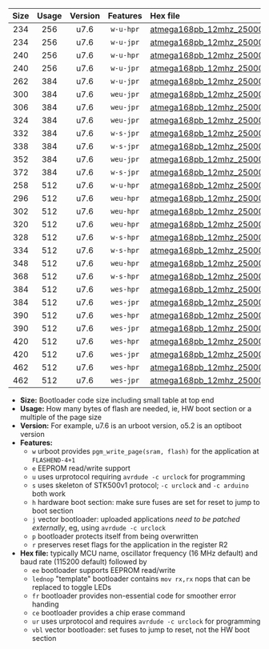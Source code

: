 |Size|Usage|Version|Features|Hex file|
|:-:|:-:|:-:|:-:|:--|
|234|256|u7.6|`w-u-hpr`|[atmega168pb_12mhz_250000bps_ur.hex](https://raw.githubusercontent.com/stefanrueger/urboot/main/bootloaders/atmega168pb/fcpu_12mhz/250000_bps/atmega168pb_12mhz_250000bps_ur.hex)|
|234|256|u7.6|`w-u-jpr`|[atmega168pb_12mhz_250000bps_ur_vbl.hex](https://raw.githubusercontent.com/stefanrueger/urboot/main/bootloaders/atmega168pb/fcpu_12mhz/250000_bps/atmega168pb_12mhz_250000bps_ur_vbl.hex)|
|240|256|u7.6|`w-u-hpr`|[atmega168pb_12mhz_250000bps_lednop_ur.hex](https://raw.githubusercontent.com/stefanrueger/urboot/main/bootloaders/atmega168pb/fcpu_12mhz/250000_bps/atmega168pb_12mhz_250000bps_lednop_ur.hex)|
|240|256|u7.6|`w-u-jpr`|[atmega168pb_12mhz_250000bps_lednop_ur_vbl.hex](https://raw.githubusercontent.com/stefanrueger/urboot/main/bootloaders/atmega168pb/fcpu_12mhz/250000_bps/atmega168pb_12mhz_250000bps_lednop_ur_vbl.hex)|
|262|384|u7.6|`w-u-jpr`|[atmega168pb_12mhz_250000bps_lednop_fr_ur_vbl.hex](https://raw.githubusercontent.com/stefanrueger/urboot/main/bootloaders/atmega168pb/fcpu_12mhz/250000_bps/atmega168pb_12mhz_250000bps_lednop_fr_ur_vbl.hex)|
|300|384|u7.6|`weu-jpr`|[atmega168pb_12mhz_250000bps_ee_ur_vbl.hex](https://raw.githubusercontent.com/stefanrueger/urboot/main/bootloaders/atmega168pb/fcpu_12mhz/250000_bps/atmega168pb_12mhz_250000bps_ee_ur_vbl.hex)|
|306|384|u7.6|`weu-jpr`|[atmega168pb_12mhz_250000bps_ee_lednop_ur_vbl.hex](https://raw.githubusercontent.com/stefanrueger/urboot/main/bootloaders/atmega168pb/fcpu_12mhz/250000_bps/atmega168pb_12mhz_250000bps_ee_lednop_ur_vbl.hex)|
|324|384|u7.6|`weu-jpr`|[atmega168pb_12mhz_250000bps_ee_lednop_fr_ur_vbl.hex](https://raw.githubusercontent.com/stefanrueger/urboot/main/bootloaders/atmega168pb/fcpu_12mhz/250000_bps/atmega168pb_12mhz_250000bps_ee_lednop_fr_ur_vbl.hex)|
|332|384|u7.6|`w-s-jpr`|[atmega168pb_12mhz_250000bps_vbl.hex](https://raw.githubusercontent.com/stefanrueger/urboot/main/bootloaders/atmega168pb/fcpu_12mhz/250000_bps/atmega168pb_12mhz_250000bps_vbl.hex)|
|338|384|u7.6|`w-s-jpr`|[atmega168pb_12mhz_250000bps_lednop_vbl.hex](https://raw.githubusercontent.com/stefanrueger/urboot/main/bootloaders/atmega168pb/fcpu_12mhz/250000_bps/atmega168pb_12mhz_250000bps_lednop_vbl.hex)|
|352|384|u7.6|`weu-jpr`|[atmega168pb_12mhz_250000bps_ee_lednop_fr_ce_ur_vbl.hex](https://raw.githubusercontent.com/stefanrueger/urboot/main/bootloaders/atmega168pb/fcpu_12mhz/250000_bps/atmega168pb_12mhz_250000bps_ee_lednop_fr_ce_ur_vbl.hex)|
|372|384|u7.6|`w-s-jpr`|[atmega168pb_12mhz_250000bps_lednop_fr_vbl.hex](https://raw.githubusercontent.com/stefanrueger/urboot/main/bootloaders/atmega168pb/fcpu_12mhz/250000_bps/atmega168pb_12mhz_250000bps_lednop_fr_vbl.hex)|
|258|512|u7.6|`w-u-hpr`|[atmega168pb_12mhz_250000bps_lednop_fr_ur.hex](https://raw.githubusercontent.com/stefanrueger/urboot/main/bootloaders/atmega168pb/fcpu_12mhz/250000_bps/atmega168pb_12mhz_250000bps_lednop_fr_ur.hex)|
|296|512|u7.6|`weu-hpr`|[atmega168pb_12mhz_250000bps_ee_ur.hex](https://raw.githubusercontent.com/stefanrueger/urboot/main/bootloaders/atmega168pb/fcpu_12mhz/250000_bps/atmega168pb_12mhz_250000bps_ee_ur.hex)|
|302|512|u7.6|`weu-hpr`|[atmega168pb_12mhz_250000bps_ee_lednop_ur.hex](https://raw.githubusercontent.com/stefanrueger/urboot/main/bootloaders/atmega168pb/fcpu_12mhz/250000_bps/atmega168pb_12mhz_250000bps_ee_lednop_ur.hex)|
|320|512|u7.6|`weu-hpr`|[atmega168pb_12mhz_250000bps_ee_lednop_fr_ur.hex](https://raw.githubusercontent.com/stefanrueger/urboot/main/bootloaders/atmega168pb/fcpu_12mhz/250000_bps/atmega168pb_12mhz_250000bps_ee_lednop_fr_ur.hex)|
|328|512|u7.6|`w-s-hpr`|[atmega168pb_12mhz_250000bps.hex](https://raw.githubusercontent.com/stefanrueger/urboot/main/bootloaders/atmega168pb/fcpu_12mhz/250000_bps/atmega168pb_12mhz_250000bps.hex)|
|334|512|u7.6|`w-s-hpr`|[atmega168pb_12mhz_250000bps_lednop.hex](https://raw.githubusercontent.com/stefanrueger/urboot/main/bootloaders/atmega168pb/fcpu_12mhz/250000_bps/atmega168pb_12mhz_250000bps_lednop.hex)|
|348|512|u7.6|`weu-hpr`|[atmega168pb_12mhz_250000bps_ee_lednop_fr_ce_ur.hex](https://raw.githubusercontent.com/stefanrueger/urboot/main/bootloaders/atmega168pb/fcpu_12mhz/250000_bps/atmega168pb_12mhz_250000bps_ee_lednop_fr_ce_ur.hex)|
|368|512|u7.6|`w-s-hpr`|[atmega168pb_12mhz_250000bps_lednop_fr.hex](https://raw.githubusercontent.com/stefanrueger/urboot/main/bootloaders/atmega168pb/fcpu_12mhz/250000_bps/atmega168pb_12mhz_250000bps_lednop_fr.hex)|
|384|512|u7.6|`wes-hpr`|[atmega168pb_12mhz_250000bps_ee.hex](https://raw.githubusercontent.com/stefanrueger/urboot/main/bootloaders/atmega168pb/fcpu_12mhz/250000_bps/atmega168pb_12mhz_250000bps_ee.hex)|
|384|512|u7.6|`wes-jpr`|[atmega168pb_12mhz_250000bps_ee_vbl.hex](https://raw.githubusercontent.com/stefanrueger/urboot/main/bootloaders/atmega168pb/fcpu_12mhz/250000_bps/atmega168pb_12mhz_250000bps_ee_vbl.hex)|
|390|512|u7.6|`wes-hpr`|[atmega168pb_12mhz_250000bps_ee_lednop.hex](https://raw.githubusercontent.com/stefanrueger/urboot/main/bootloaders/atmega168pb/fcpu_12mhz/250000_bps/atmega168pb_12mhz_250000bps_ee_lednop.hex)|
|390|512|u7.6|`wes-jpr`|[atmega168pb_12mhz_250000bps_ee_lednop_vbl.hex](https://raw.githubusercontent.com/stefanrueger/urboot/main/bootloaders/atmega168pb/fcpu_12mhz/250000_bps/atmega168pb_12mhz_250000bps_ee_lednop_vbl.hex)|
|420|512|u7.6|`wes-hpr`|[atmega168pb_12mhz_250000bps_ee_lednop_fr.hex](https://raw.githubusercontent.com/stefanrueger/urboot/main/bootloaders/atmega168pb/fcpu_12mhz/250000_bps/atmega168pb_12mhz_250000bps_ee_lednop_fr.hex)|
|420|512|u7.6|`wes-jpr`|[atmega168pb_12mhz_250000bps_ee_lednop_fr_vbl.hex](https://raw.githubusercontent.com/stefanrueger/urboot/main/bootloaders/atmega168pb/fcpu_12mhz/250000_bps/atmega168pb_12mhz_250000bps_ee_lednop_fr_vbl.hex)|
|462|512|u7.6|`wes-hpr`|[atmega168pb_12mhz_250000bps_ee_lednop_fr_ce.hex](https://raw.githubusercontent.com/stefanrueger/urboot/main/bootloaders/atmega168pb/fcpu_12mhz/250000_bps/atmega168pb_12mhz_250000bps_ee_lednop_fr_ce.hex)|
|462|512|u7.6|`wes-jpr`|[atmega168pb_12mhz_250000bps_ee_lednop_fr_ce_vbl.hex](https://raw.githubusercontent.com/stefanrueger/urboot/main/bootloaders/atmega168pb/fcpu_12mhz/250000_bps/atmega168pb_12mhz_250000bps_ee_lednop_fr_ce_vbl.hex)|

- **Size:** Bootloader code size including small table at top end
- **Usage:** How many bytes of flash are needed, ie, HW boot section or a multiple of the page size
- **Version:** For example, u7.6 is an urboot version, o5.2 is an optiboot version
- **Features:**
  + `w` urboot provides `pgm_write_page(sram, flash)` for the application at `FLASHEND-4+1`
  + `e` EEPROM read/write support
  + `u` uses urprotocol requiring `avrdude -c urclock` for programming
  + `s` uses skeleton of STK500v1 protocol; `-c urclock` and `-c arduino` both work
  + `h` hardware boot section: make sure fuses are set for reset to jump to boot section
  + `j` vector bootloader: uploaded applications *need to be patched externally*, eg, using `avrdude -c urclock`
  + `p` bootloader protects itself from being overwritten
  + `r` preserves reset flags for the application in the register R2
- **Hex file:** typically MCU name, oscillator frequency (16 MHz default) and baud rate (115200 default) followed by
  + `ee` bootloader supports EEPROM read/write
  + `lednop` "template" bootloader contains `mov rx,rx` nops that can be replaced to toggle LEDs
  + `fr` bootloader provides non-essential code for smoother error handing
  + `ce` bootloader provides a chip erase command
  + `ur` uses urprotocol and requires `avrdude -c urclock` for programming
  + `vbl` vector bootloader: set fuses to jump to reset, not the HW boot section
